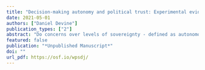 ```yaml
---
title: "Decision-making autonomy and political trust: Experimental evidence from ‘Brexit’ and the 2019 UK General Election campaign"
date: 2021-05-01
authors: ["Daniel Devine"]
publication_types: ["2"]
abstract: "Do concerns over levels of sovereignty - defined as autonomous decision-making - af- fect political trust? This has been difficult to test in observational settings. This study set out to test this claim, building on literatures which argue sovereignty concerns were at the core of the referendum and are a determinant of political trust. Using a unique sur- vey experiment, fielded during the 2019 UK election campaign, which randomly assigns respondents to two treatment conditions emphasising different levels of sovereignty, the results show that assignment to an experimental condition emphasising sovereignty gains increases overall political trust. This is driven by leave voters whose trust levels increase by 2 points on an 11-point scale, whilst remain voters’ trust levels do not change at all. Finally, the results provide ambiguous results that assignment to a ‘full’ rather than ‘limited’ sovereignty prime affects trust. This suggests that ‘Brexit’ may actually be a positive for political trust in the UK, and provides rare experimental evidence on the importance of sovereignty concerns for other political attitudes."
featured: false
publication: "*Unpublished Manuscript*"
doi: ""
url_pdf: https://osf.io/wpsdj/
---
```

